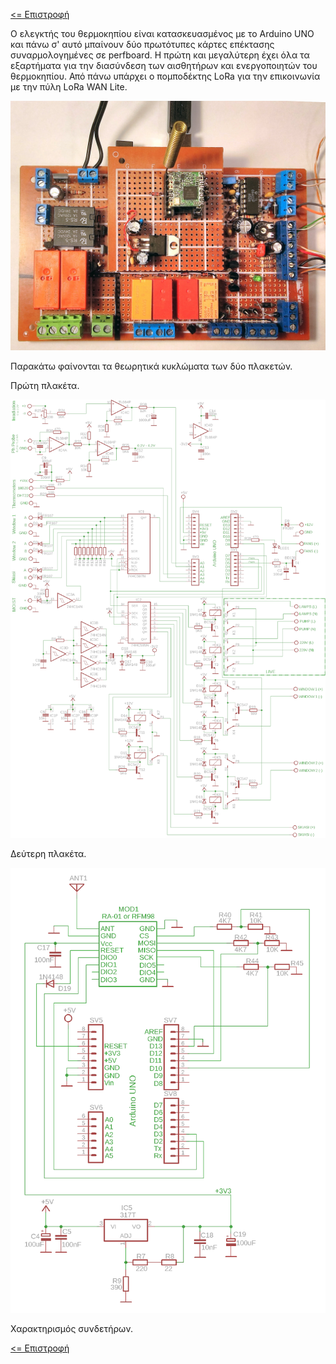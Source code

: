 <a href="../README.md"><= Επιστροφή</a><br>

<p>Ο ελεγκτής του θερμοκηπίου είναι κατασκευασμένος με το Arduino UNO και πάνω σ' αυτό μπαίνουν δύο πρωτότυπες κάρτες επέκτασης συναρμολογημένες σε perfboard. Η πρώτη και μεγαλύτερη έχει όλα τα εξαρτήματα για την διασύνδεση των αισθητήρων και ενεργοποιητών του θερμοκηπίου. Από πάνω υπάρχει ο πομποδέκτης LoRa για την επικοινωνία με την πύλη LoRa WAN Lite.</p>
  <p align="center"><img src="../LoRaWan_Lite/AVR_Node/hardware/thermo_node1.jpg" width="800"></p>
<p>Παρακάτω φαίνονται τα θεωρητικά κυκλώματα των δύο πλακετών.</p>
<p>Πρώτη πλακέτα.</p>
  <p align="center"><img src="../LoRaWan_Lite/AVR_Node/hardware/thermo_node1.png" width="900"></p>
<p>Δεύτερη πλακέτα.</p>
  <p align="center"><img src="../LoRaWan_Lite/AVR_Node/hardware/thermo_node2.png" width="600"></p>
<p>Χαρακτηρισμός συνδετήρων.</p>
  

  <a href="../README.md"><= Επιστροφή</a><br>

